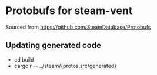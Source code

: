 # Protobufs for steam-vent

Sourced from https://github.com/SteamDatabase/Protobufs

## Updating generated code

- cd build
- cargo r -- ../steam/{protos,src/generated}
